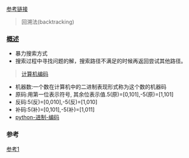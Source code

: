 [参考链接](https://github.com/CyC2018/CS-Notes/blob/master/notes/%E5%89%91%E6%8C%87%20Offer%20%E9%A2%98%E8%A7%A3%20-%20%E7%9B%AE%E5%BD%95.md)

> 回溯法(backtracking)
### [概述](https://www.cnblogs.com/jiangchen/p/5393849.html)
* 暴力搜索方式
* 搜索过程中寻找问题的解，搜索路径不满足的时候再返回尝试其他路径。

> [计算机编码](https://blog.csdn.net/yin1031468524/article/details/55251465)
* 机器数:一个数在计算机中的二进制表现形式称为这个数的机器码
* 原码:用第一位表示符号, 其余位表示值.5(原)=[0,101],-5(原)=[1,101]
* 反码:5(反)=[0,010],-5(反)=[1,010]
* 补码:5(补)=[0,101],-5(补)=[1,011]
* [python-进制-编码](https://www.cnblogs.com/trent-fzq/articles/10889959.html)
### 参考
[参考1](https://www.cnblogs.com/jiangchen/p/5930049.html)